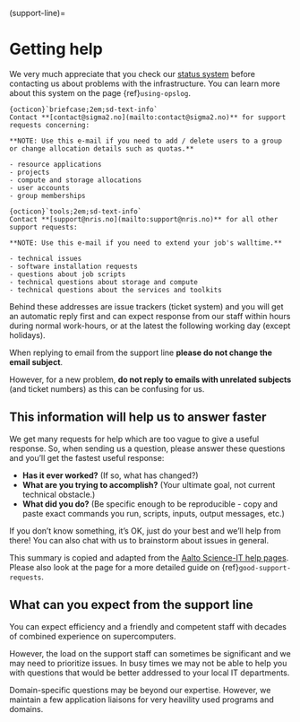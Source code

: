 (support-line)=

# Getting help

We very much appreciate that you check our [status system](https://opslog.sigma2.no) before contacting us about problems with the infrastructure. You can learn more about this system on the page {ref}`using-opslog`.

```{admonition} Administrative support
{octicon}`briefcase;2em;sd-text-info`
Contact **[contact@sigma2.no](mailto:contact@sigma2.no)** for support requests concerning:

**NOTE: Use this e-mail if you need to add / delete users to a group or change allocation details such as quotas.**

- resource applications
- projects
- compute and storage allocations
- user accounts
- group memberships
```

```{admonition} Technical support
{octicon}`tools;2em;sd-text-info`
Contact **[support@nris.no](mailto:support@nris.no)** for all other support requests:

**NOTE: Use this e-mail if you need to extend your job's walltime.**

- technical issues
- software installation requests
- questions about job scripts
- technical questions about storage and compute
- technical questions about the services and toolkits
```

Behind these addresses are issue trackers (ticket system) and you will get an
automatic reply first and can expect response from our staff within hours
during normal work-hours, or at the latest the following working day (except
holidays).

When replying to email from the support line **please do not change the email subject**.

However, for a new problem, **do not reply to emails with unrelated subjects** (and
ticket numbers) as this can be confusing for us.


## This information will help us to answer faster

We get many requests for help which are too vague to give a useful response.
So, when sending us a question, please answer these questions and you’ll get
the fastest useful response:

- **Has it ever worked?** (If so, what has changed?)
- **What are you trying to accomplish?** (Your ultimate goal, not current technical obstacle.)
- **What did you do?** (Be specific enough to be reproducible - copy and paste exact commands you run, scripts, inputs, output messages, etc.)

If you don’t know something, it’s OK, just do your best and we’ll help from
there! You can also chat with us to brainstorm about issues in general.

This summary is copied and adapted from the [Aalto Science-IT help
pages](https://scicomp.aalto.fi/triton/help/#give-enough-information).  Please
also look at the page for a more detailed guide on
{ref}`good-support-requests`.


## What can you expect from the support line

You can expect efficiency and a friendly and competent staff with decades
of combined experience on supercomputers.

However, the load on the support staff can sometimes be significant and we may
need to prioritize issues.  In busy times we may not be able to help you with
questions that would be better addressed to your local IT departments.

Domain-specific questions may be beyond our expertise. However, we maintain a
few application liaisons for very heavility used programs and domains.
